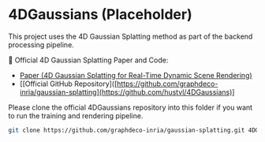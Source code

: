 # 4DGaussians (Placeholder)

This project uses the 4D Gaussian Splatting method as part of the backend processing pipeline.

🔗 Official 4D Gaussian Splatting Paper and Code:
- [Paper (4D Gaussian Splatting for Real-Time Dynamic Scene Rendering)](https://4dgs.github.io/)
- [[Official GitHub Repository]([https://github.com/graphdeco-inria/gaussian-splatting](https://github.com/hustvl/4DGaussians)]

Please clone the official 4DGaussians repository into this folder if you want to run the training and rendering pipeline.

```bash
git clone https://github.com/graphdeco-inria/gaussian-splatting.git 4DGaussians
